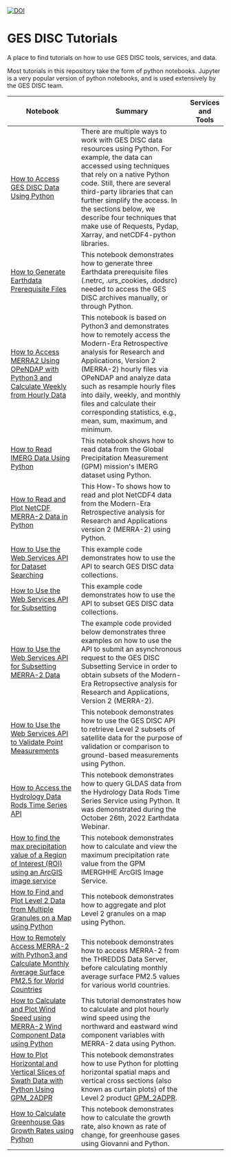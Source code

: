 [![DOI](https://zenodo.org/badge/DOI/10.5281/zenodo.8205655.svg)](https://doi.org/10.5281/zenodo.8205655) 

# GES DISC Tutorials

A place to find tutorials on how to use GES DISC tools, services, and data.

Most tutorials in this repository take the form of python notebooks. Jupyter is a very popular version of python notebooks, and is used extensively by the GES DISC team.

| Notebook  | Summary | Services and Tools |
| ------------- |-------------|:-------------:|
|[How to Access GES DISC Data Using Python](notebooks/How_to_Access_GES_DISC_Data_Using_Python.ipynb) | There are multiple ways to work with GES DISC data resources using Python. For example, the data can accessed using techniques that rely on a native Python code. Still, there are several third-party libraries that can further simplify the access. In the sections below, we describe four techniques that make use of Requests, Pydap, Xarray, and netCDF4-python libraries. | |
|[How to Generate Earthdata Prerequisite Files](notebooks/How_to_Generate_Earthdata_Prerequisite_Files.ipynb) | This notebook demonstrates how to generate three Earthdata prerequisite files (.netrc, .urs_cookies, .dodsrc) needed to access the GES DISC archives manually, or through Python.| |
|[How to Access MERRA2 Using OPeNDAP with Python3 and Calculate Weekly from Hourly Data ](notebooks/How_to_Access_MERRA2_Using_OPeNDAP_with_Python3_Calculate_Weekly_from_Hourly.ipynb) | This notebook is based on Python3 and demonstrates how to remotely access the Modern-Era Retrospective analysis for Research and Applications, Version 2 (MERRA-2) hourly files via OPeNDAP and analyze data such as resample hourly files into daily, weekly, and monthly files and calculate their corresponding statistics, e.g., mean, sum, maximum, and minimum. | |
|[How to Read IMERG Data Using Python ](notebooks/How_to_Read_IMERG_Data_Using_Python.ipynb)| This notebook shows how to read data from the Global Precipitation Measurement (GPM) mission's IMERG dataset using Python. |  |
|[How to Read and Plot NetCDF MERRA-2 Data in Python ](notebooks/How_to_Read_and_Plot_NetCDF_MERRA-2_data_in_Python.ipynb)| This How-To shows how to read and plot NetCDF4 data from the Modern-Era Retrospective analysis for Research and Applications version 2 (MERRA-2) using Python. |  |
|[How to Use the Web Services API for Dataset Searching ](notebooks/How_to_Use_the_Web_Services_API_for_Dataset_Searching.ipynb) | This example code demonstrates how to use the API to search GES DISC data collections.  | |
|[How to Use the Web Services API for Subsetting ](notebooks/How_To_Use_the_Web_Services_API_for_Subsetting.ipynb) | This example code demonstrates how to use the API to subset GES DISC data collections.  | |
|[How to Use the Web Services API for Subsetting MERRA-2 Data](notebooks/How_to_Use_the_Web_Services_API_for_Subsetting_MERRA-2_Data.ipynb) | The example code provided below demonstrates three examples on how to use the API to submit an asynchronous request to the GES DISC Subsetting Service in order to obtain subsets of the Modern-Era Retropsective analysis for Research and Applications, Version 2 (MERRA-2). | |
|[How to Use the Web Services API to Validate Point Measurements ](notebooks/How_to_Use_the_Web_Services_API_to_Validate_Point_Measurements.ipynb) | This notebook demonstrates how to use the GES DISC API to retrieve Level 2 subsets of satellite data for the purpose of validation or comparison to ground-based measurements using Python.  | |
|[How to Access the Hydrology Data Rods Time Series API](notebooks/How_to_Access_the_Hydrology_Data_Rods_Time_Series_API.ipynb) | This notebook demonstrates how to query GLDAS data from the Hydrology Data Rods Time Series Service using Python. It was demonstrated during the October 26th, 2022 Earthdata Webinar.| |
|[How to find the max precipitation value of a Region of Interest (ROI) using an ArcGIS image service](notebooks/How_to_Find_the_Max_Precipitation_Value_of_a_ROI_Using_an_ArcGIS_Image_Service.ipynb) | This notebook demonstrates how to calculate and view the maximum precipitation rate value from the GPM IMERGHHE ArcGIS Image Service. | |
|[How to Find and Plot Level 2 Data from Multiple Granules on a Map using Python](notebooks/How_to_Find_and_Plot_Level2_Data_from_Multiple_Granules_on_a_Map_Using_Python.ipynb) | This notebook demonstrates how to aggregate and plot Level 2 granules on a map using Python. | |
|[How to Remotely Access MERRA-2 with Python3 and Calculate Monthly Average Surface PM2.5 for World Countries](notebooks/How_to_MERRA2_PM25_Monthly.ipynb) | This notebook demonstrates how to access MERRA-2 from the THREDDS Data Server, before calculating monthly average surface PM2.5 values for various world countries. | |
|[How to Calculate and Plot Wind Speed using MERRA-2 Wind Component Data using Python](notebooks/How_to_calculate_and_plot_wind_speed_using_MERRA-2_wind_component_data.ipynb) | This tutorial demonstrates how to calculate and plot hourly wind speed using the northward and eastward wind component variables with MERRA-2 data using Python. | |
|[How to Plot Horizontal and Vertical Slices of Swath Data with Python Using GPM_2ADPR](notebooks/How_To_Plot_Horizontal_and_Vertical_Slices_of_Swath_Data_with_Python_Using_GPM_2ADPR.ipynb) | This notebook demonstrates how to use Python for plotting horizontal spatial maps and vertical cross sections (also known as curtain plots) of the Level 2 product [GPM_2ADPR](https://disc.gsfc.nasa.gov/datasets/GPM_2ADPR_07/summary?keywords=GPM_2ADPR_07). | |
|[How to Calculate Greenhouse Gas Growth Rates using Python](notebooks/How_To_Calculate_Greenhouse_Gas_Growth_Rates.ipynb) | This notebook demonstrates how to calculate the growth rate, also known as rate of change, for greenhouse gases using Giovanni and Python. | |
